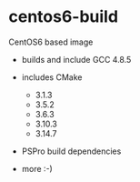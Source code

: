 # centos6-build
CentOS6 based image

- builds and include GCC 4.8.5
- includes CMake
  - 3.1.3
  - 3.5.2
  - 3.6.3
  - 3.10.3
  - 3.14.7

- PSPro build dependencies

- more :-)
